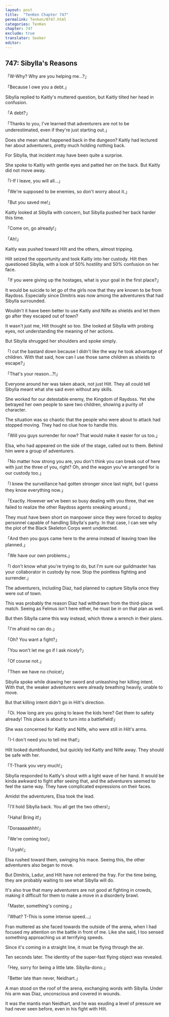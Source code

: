 ```yaml
---
layout: post
title:  "TenKen Chapter 747"
permalink: Tenken/0747.html
categories: TenKen
chapter: 747
exclude: true
translator: Seeker
editor: 
---
```

<h2>747: Sibylla's Reasons</h2>

「W-Why? Why are you helping me...?」

「Because I owe you a debt.」

Sibylla replied to Kaitly's muttered question, but Kaitly tilted her head in confusion.

「A debt?」

「Thanks to you, I've learned that adventurers are not to be underestimated, even if they're just starting out.」

Does she mean what happened back in the dungeon? Kaitly had lectured her about adventurers, pretty much holding nothing back.

For Sibylla, that incident may have been quite a surprise.

She spoke to Kaitly with gentle eyes and patted her on the back. But Kaitly did not move away.

「I-If I leave, you will all...」

「We're supposed to be enemies, so don't worry about it.」

「But you saved me!」

Kaitly looked at Sibylla with concern, but Sibylla pushed her back harder this time.

「Come on, go already!」

「Ah!」

Kaitly was pushed toward Hilt and the others, almost tripping.

Hilt seized the opportunity and took Kaitly into her custody. Hilt then questioned Sibylla, with a look of 50% hostility and 50% confusion on her face.

「If you were giving up the hostages, what is your goal in the first place?」

It would be suicide to let go of the girls now that they are known to be from Raydoss. Especially since Dimitris was now among the adventurers that had Sibylla surrounded.

Wouldn't it have been better to use Kaitly and Nilfe as shields and let them go after they escaped out of town?

It wasn't just me, Hilt thought so too. She looked at Sibylla with probing eyes, not understanding the meaning of her actions.

But Sibylla shrugged her shoulders and spoke simply.

「I cut the bastard down because I didn't like the way he took advantage of children. With that said, how can I use those same children as shields to escape?」

「That's your reason...?!」

Everyone around her was taken aback, not just Hilt. They all could tell Sibylla meant what she said even without any skills.

She worked for our detestable enemy, the Kingdom of Raydoss. Yet she betrayed her own people to save two children, showing a purity of character.

The situation was so chaotic that the people who were about to attack had stopped moving. They had no clue how to handle this.

「Will you guys surrender for now? That would make it easier for us too.」

Elsa, who had appeared on the side of the stage, called out to them. Behind him were a group of adventurers.

「No matter how strong you are, you don't think you can break out of here with just the three of you, right? Oh, and the wagon you've arranged for is our custody too.」

「I knew the surveillance had gotten stronger since last night, but I guess they know everything now.」

「Exactly. However we've been so busy dealing with you three, that we failed to realize the other Raydoss agents sneaking around.」

They must have been short on manpower since they were forced to deploy personnel capable of handling Sibylla's party. In that case, I can see why the plot of the Black Skeleton Corps went undetected.

「And then you guys came here to the arena instead of leaving town like planned.」

「We have our own problems.」

「I don't know what you're trying to do, but I'm sure our guildmaster has your collaborator in custody by now. Stop the pointless fighting and surrender.」

The adventurers, including Diaz, had planned to capture Sibylla once they were out of town.

This was probably the reason Diaz had withdrawn from the third-place match. Seeing as Felmus isn't here either, he must be in on that plan as well.

But then Sibylla came this way instead, which threw a wrench in their plans.

「I'm afraid no can do.」

「Oh? You want a fight?」

「You won't let me go if I ask nicely?」

「Of course not.」

「Then we have no choice!」

Sibylla spoke while drawing her sword and unleashing her killing intent. With that, the weaker adventurers were already breathing heavily, unable to move.

But that killing intent didn't go in Hilt's direction.

「Oi. How long are you going to leave the kids here? Get them to safety already! This place is about to turn into a battlefield!」

She was concerned for Kaitly and Nilfe, who were still in Hilt's arms.

「I-I don't need you to tell me that!」

Hilt looked dumbfounded, but quickly led Kaitly and Nilfe away. They should be safe with her.

「T-Thank you very much!」

Sibylla responded to Kaitly's shout with a light wave of her hand. It would be kinda awkward to fight after seeing that, and the adventurers seemed to feel the same way. They have complicated expressions on their faces.

Amidst the adventurers, Elsa took the lead.

「I'll hold Sibylla back. You all get the two others!」

「Haha! Bring it!」

「Doraaaaahhh!」

「We're coming too!」

「Uryah!」

Elsa rushed toward them, swinging his mace. Seeing this, the other adventurers also began to move.

But Dimitris, Ladur, and Hilt have not entered the fray. For the time being, they are probably waiting to see what Sibylla will do.

It's also true that many adventurers are not good at fighting in crowds, making it difficult for them to make a move in a disorderly brawl.

「Master, something's coming.」

『What? T-This is some intense speed...』

Fran muttered as she faced towards the outside of the arena, when I had focused my attention on the battle in front of me. Like she said, I too sensed something approaching us at terrifying speeds.

Since it's coming in a straight line, it must be flying through the air.

Ten seconds later. The identity of the super-fast flying object was revealed.

「Hey, sorry for being a little late. Sibylla-dono.」

「Better late than never, Neidhart.」

A man stood on the roof of the arena, exchanging words with Sibylla. Under his arm was Diaz, unconscious and covered in wounds.

It was the mantis man Neidhart, and he was exuding a level of pressure we had never seen before, even in his fight with Hilt.








